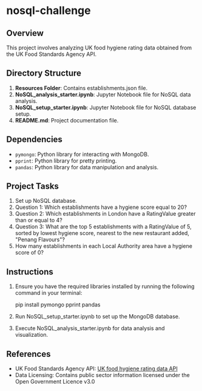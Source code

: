 # nosql-challenge
## Overview
This project involves analyzing UK food hygiene rating data obtained from the UK Food Standards Agency API.

## Directory Structure
1. **Resources Folder**: Contains establishments.json file.
2. **NoSQL_analysis_starter.ipynb**: Jupyter Notebook file for NoSQL data analysis.
3. **NoSQL_setup_starter.ipynb**: Jupyter Notebook file for NoSQL database setup.
4. **README.md**: Project documentation file.

## Dependencies
- `pymongo`: Python library for interacting with MongoDB.
- `pprint`: Python library for pretty printing.
- `pandas`: Python library for data manipulation and analysis.

## Project Tasks
1. Set up NoSQL database.
2. Question 1: Which establishments have a hygiene score equal to 20? 
3. Question 2: Which establishments in London have a RatingValue greater than or equal to 4?
4. Question 3: What are the top 5 establishments with a RatingValue of 5, sorted by lowest hygiene score, nearest to the new restaurant added, "Penang Flavours"?
5. How many establishments in each Local Authority area have a hygiene score of 0?


## Instructions
1. Ensure you have the required libraries installed by running the following command in your terminal:

   pip install pymongo pprint pandas


2. Run NoSQL_setup_starter.ipynb to set up the MongoDB database.
3. Execute NoSQL_analysis_starter.ipynb for data analysis and visualization.

## References
- UK Food Standards Agency API: [UK food hygiene rating data API](https://ratings.food.gov.uk/open-data/en-GB)
- Data Licensing: Contains public sector information licensed under the Open Government Licence v3.0


